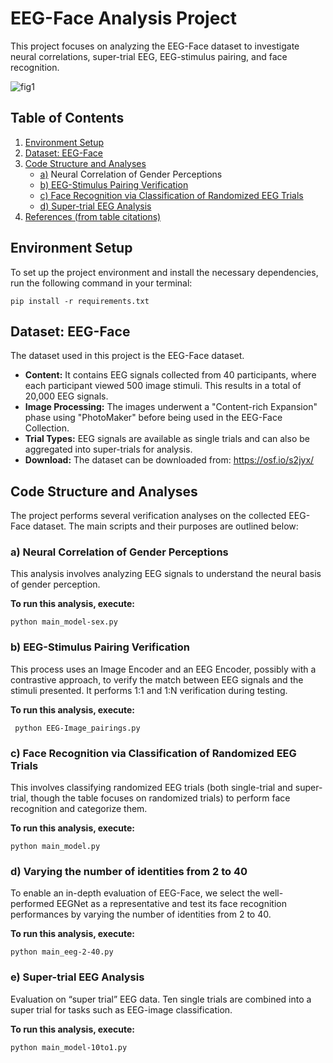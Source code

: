 # EEG-Face Analysis Project

This project focuses on analyzing the EEG-Face dataset to investigate neural correlations, super-trial EEG, EEG-stimulus pairing, and face recognition.

![fig1](E:\0_ACM-MM人脸数据集\图\fig1.png)

## Table of Contents

1. [Environment Setup](#environment-setup)
2. [Dataset: EEG-Face](#dataset-eeg-face)
3. [Code Structure and Analyses](#code-structure-and-analyses)
   - [a)](#a-neural-correlation-of-gender-perceptions) Neural Correlation of Gender Perceptions
   - [b) EEG-Stimulus Pairing Verification](#b-eeg-stimulus-pairing-verification)
   - [c) Face Recognition via Classification of Randomized EEG Trials](#c-face-recognition-via-classification-of-randomized-eeg-trials)
   - [d) Super-trial EEG Analysis](#d-super-trial-eeg-analysis)
4. [References (from table citations)](#references-from-table-citations)

## Environment Setup

To set up the project environment and install the necessary dependencies, run the following command in your terminal:

```
pip install -r requirements.txt
```

## Dataset: EEG-Face

The dataset used in this project is the EEG-Face dataset.

- **Content:** It contains EEG signals collected from 40 participants, where each participant viewed 500 image stimuli. This results in a total of 20,000 EEG signals.
- **Image Processing:** The images underwent a "Content-rich Expansion" phase using "PhotoMaker" before being used in the EEG-Face Collection.
- **Trial Types:** EEG signals are available as single trials and can also be aggregated into super-trials for analysis.
- **Download:** The dataset can be downloaded from: https://osf.io/s2jyx/

## Code Structure and Analyses

The project performs several verification analyses on the collected EEG-Face dataset. The main scripts and their purposes are outlined below:

### a) Neural Correlation of Gender Perceptions

This analysis involves analyzing EEG signals to understand the neural basis of gender perception.

**To run this analysis, execute:**

```
python main_model-sex.py
```

### b) EEG-Stimulus Pairing Verification

This process uses an Image Encoder and an EEG Encoder, possibly with a contrastive approach, to verify the match between EEG signals and the stimuli presented. It performs 1:1 and 1:N verification during testing.

**To run this analysis, execute:**

```
 python EEG-Image_pairings.py 
```

### c) Face Recognition via Classification of Randomized EEG Trials

This involves classifying randomized EEG trials (both single-trial and super-trial, though the table focuses on randomized trials) to perform face recognition and categorize them.

**To run this analysis, execute:**

```
python main_model.py
```

### d) Varying the number of identities from 2 to 40

To enable an in-depth evaluation of EEG-Face, we select the well-performed EEGNet as a representative and test its face recognition performances by varying the number of identities from 2 to 40.

**To run this analysis, execute:**

```
python main_eeg-2-40.py
```

### e) Super-trial EEG Analysis

Evaluation on “super trial” EEG data. Ten single trials are combined into a super trial for tasks such as EEG-image classification.

**To run this analysis, execute:**

```
python main_model-10to1.py
```